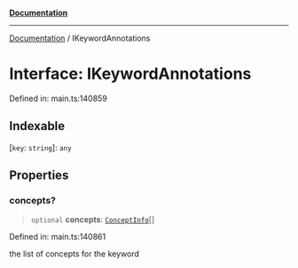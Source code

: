 [**Documentation**](../README.md)

***

[Documentation](../README.md) / IKeywordAnnotations

# Interface: IKeywordAnnotations

Defined in: main.ts:140859

## Indexable

\[`key`: `string`\]: `any`

## Properties

### concepts?

> `optional` **concepts**: [`ConceptInfo`](../classes/ConceptInfo.md)[]

Defined in: main.ts:140861

the list of concepts for the keyword
